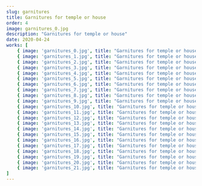```yaml
---
slug: garnitures
title: Garnitures for temple or house
order: 4
image: garnitures_0.jpg
description: "Garnitures for temple or house"
date: 2020-04-24
works: [
    { image: 'garnitures_0.jpg', title: "Garnitures for temple or house, no. 1 (Turbulence map)", year: "2020", "dimensions": "100x85", "materials": "oil on cotton canvas" },
    { image: 'garnitures_1.jpg', title: "Garnitures for temple or house, no. 2 (Single slit lake scene)", year: "2020", "dimensions": "40x46", "materials": "oil on cotton canvas" },
    { image: 'garnitures_2.jpg', title: "Garnitures for temple or house, no. 4 (The mass of an object)", year: "2020", "dimensions": "40x50", "materials": "oil on cotton canvas" },
    { image: 'garnitures_3.jpg', title: "Garnitures for temple or house, no. 5", year: "2020", "dimensions": "142x164", "materials": "oil on cotton canvas" },
    { image: 'garnitures_4.jpg', title: "Garnitures for temple or house, no. 6 (The mass of an object)", year: "2020", "dimensions": "85x100", "materials": "oil on cotton canvas" },
    { image: 'garnitures_5.jpg', title: "Garnitures for temple or house, no. 7 (Horse)", year: "2020", "dimensions": "85x100", "materials": "oil on cotton canvas" },
    { image: 'garnitures_6.jpg', title: "Garnitures for temple or house, no. 8 (The mountains and the rain)", year: "2020", "dimensions": "120x140", "materials": "oil on cotton canvas" },
    { image: 'garnitures_7.jpg', title: "Garnitures for temple or house, no. 9 (The mountains and the rain)", year: "2020", "dimensions": "120x140", "materials": "oil on cotton canvas" },
    { image: 'garnitures_8.jpg', title: "Garnitures for temple or house, no. 10 (The mountains and the rain)", year: "2020", "dimensions": "85x100", "materials": "oil on cotton canvas" },
    { image: 'garnitures_9.jpg', title: "Garnitures for temple or house, no. 11", year: "2020", "dimensions": "40x46", "materials": "oil on cotton canvas" },
    { image: 'garnitures_10.jpg', title: "Garnitures for temple or house, no. 12 (The mountains and the rain)", year: "2020", "dimensions": "114x136", "materials": "oil on cotton canvas" },
    { image: 'garnitures_11.jpg', title: "Garnitures for temple or house, no. 13 (Oread in repose)", year: "2020", "dimensions": "143x158", "materials": "oil on cotton canvas" },
    { image: 'garnitures_12.jpg', title: "Garnitures for temple or house, no. 14 (Male figure with animal attributes)", year: "2020", "dimensions": "120x140", "materials": "oil on cotton canvas" },
    { image: 'garnitures_13.jpg', title: "Garnitures for temple or house, no. 15 (Game piece figurine)", year: "2020", "dimensions": "85x100", "materials": "oil on cotton canvas" },
    { image: 'garnitures_14.jpg', title: "Garnitures for temple or house, no. 16 (Game piece figurine)", year: "2020", "dimensions": "75x95", "materials": "oil on cotton canvas" },
    { image: 'garnitures_15.jpg', title: "Garnitures for temple or house, no. 17 (Pastoral scene)", year: "2020", "dimensions": "75x95", "materials": "oil on cotton canvas" },
    { image: 'garnitures_16.jpg', title: "Garnitures for temple or house, no. 18 (Small lammasu figurine)", year: "2020", "dimensions": "40x50", "materials": "oil on cotton canvas" },
    { image: 'garnitures_17.jpg', title: "Garnitures for temple or house, no. 19 (Pastoral scene)", year: "2020", "dimensions": "60x70", "materials": "oil on cotton canvas" },
    { image: 'garnitures_18.jpg', title: "Garnitures for temple or house, no. 20 (Small container, probably leather or stoneware)", year: "2022", "dimensions": "40x50", "materials": "oil on cotton canvas" },
    { image: 'garnitures_19.jpg', title: "Garnitures for temple or house, no 23. (mothers and fathers)", year: "2022", "dimensions": "140x166", "materials": "oil on cotton canvas" },
    { image: 'garnitures_20.jpg', title: "Garnitures for temple or house, no. 24. (libation vessel)", year: "2022", "dimensions": "180x220", "materials": "oil on cotton canvas" },
    { image: 'garnitures_21.jpg', title: "Garnitures for temple or house, no. 25 (slough)", year: "2022", "dimensions": "165x185", "materials": "oil on cotton canvas" }
]
---
```

